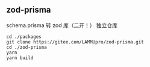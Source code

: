 ## zod-prisma 
schema.prisma 转 zod 库（二开！）
独立仓库
```TSX
cd ./packages
git clone https://gitee.com/LAMMUpro/zod-prisma.git
cd ./zod-prisma
yarn
yarn build
```